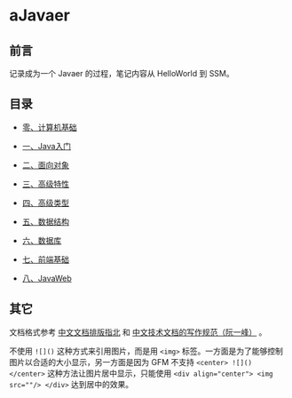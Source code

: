 # aJavaer

## 前言

记录成为一个 Javaer 的过程，笔记内容从 HelloWorld 到 SSM。 

## 目录

- [零、计算机基础](./零、计算机基础/README.md)

- [一、Java入门](./一、Java入门/REAMDE.md)

- [二、面向对象](./二、面向对象/README.md)

- [三、高级特性](./三、高级特性/README.md)

- [四、高级类型](./四、高级类型/README.md)

- [五、数据结构](./五、数据结构/README.md)

- [六、数据库](./六、数据库/README.md)

- [七、前端基础](./七、前端基础/README.md)

- [八、JavaWeb](./八、JavaWeb/README.md)
## 其它

文档格式参考 <a href = "https://github.com/sparanoid/chinese-copywriting-guidelines">中文文档排版指北</a> 和 <a href = "https://github.com/ruanyf/document-style-guide">中文技术文档的写作规范（阮一峰）</a> 。  

不使用 `![]()` 这种方式来引用图片，而是用 `<img>` 标签。一方面是为了能够控制图片以合适的大小显示，另一方面是因为 GFM 不支持 `<center> ![]() </center>` 这种方法让图片居中显示，只能使用 `<div align="center"> <img src=""/> </div>` 达到居中的效果。